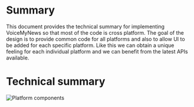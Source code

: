# Summary

This document provides the technical summary for implementing VoiceMyNews so that most of the code is cross platform. The goal of the design is to provide common code for all platforms and also to allow UI to be added for each specific platform. Like this we can obtain a unique feeling for each individual platform and we can benefit from the latest APIs available.

# Technical summary

![Platform components](https://github.com//rcosnita/voicemynews/blob/rcosnita/initial-proposal/doc/images/platform_components.png)
